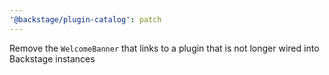 ```yaml
---
'@backstage/plugin-catalog': patch
---
```


Remove the `WelcomeBanner` that links to a plugin that is not longer wired into Backstage instances
